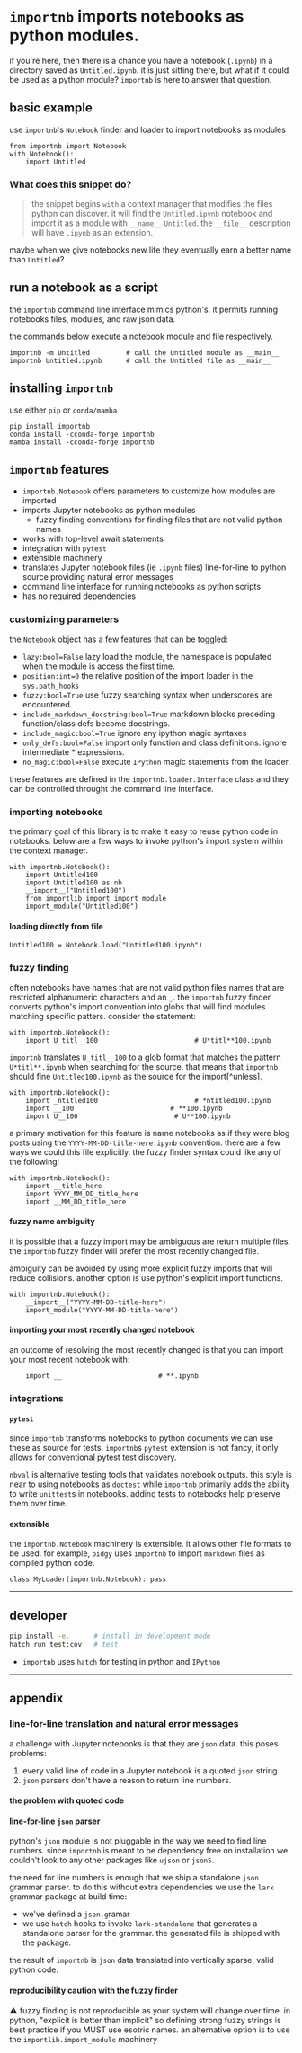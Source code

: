 # `importnb` imports notebooks as python modules.

if you're here, then there is a chance you have a notebook (`.ipynb`) in a directory saved as `Untitled.ipynb`. it is just sitting there, but what if it could be used as a python module? `importnb` is here to answer that question.


## basic example 
use `importnb`'s  `Notebook` finder and loader to import notebooks as modules

    from importnb import Notebook
    with Notebook():
        import Untitled

### What does this snippet do?

> the snippet begins `with` a context manager that modifies the files python can discover.
it will find  the `Untitled.ipynb` notebook and import it as a module with `__name__` `Untitled`. 
the `__file__` description will have `.ipynb` as an extension. 

maybe when we give notebooks new life they eventually earn a better name than `Untitled`?

## run a notebook as a script

the `importnb` command line interface mimics python's. it permits running notebooks files, modules, and raw json data. 

the commands below execute a notebook module and file respectively.

    importnb -m Untitled         # call the Untitled module as __main__
    importnb Untitled.ipynb      # call the Untitled file as __main__

## installing `importnb`

use either `pip` or `conda/mamba` 

    pip install importnb
    conda install -cconda-forge importnb
    mamba install -cconda-forge importnb



## `importnb` features

* `importnb.Notebook` offers parameters to customize how modules are imported
* imports Jupyter notebooks as python modules
  * fuzzy finding conventions for finding files that are not valid python names
* works with top-level await statements
* integration with `pytest`
* extensible machinery
* translates Jupyter notebook files (ie `.ipynb` files) line-for-line to python source providing natural error messages
* command line interface for running notebooks as python scripts
* has no required dependencies

### customizing parameters

the `Notebook` object has a few features that can be toggled:

* `lazy:bool=False` lazy load the module, the namespace is populated when the module is access the first time.
* `position:int=0` the relative position of the import loader in the `sys.path_hooks`
* `fuzzy:bool=True` use fuzzy searching syntax when underscores are encountered.
* `include_markdown_docstring:bool=True` markdown blocks preceding function/class defs become docstrings.
* `include_magic:bool=True` ignore any ipython magic syntaxes
* `only_defs:bool=False` import only function and class definitions. ignore intermediate * expressions.
* `no_magic:bool=False` execute `IPython` magic statements from the loader.

these features are defined in the `importnb.loader.Interface` class and they can be controlled throught the command line interface.

### importing notebooks

the primary goal of this library is to make it easy to reuse python code in notebooks. below are a few ways to invoke python's import system within the context manager.

    with importnb.Notebook():
        import Untitled100
        import Untitled100 as nb
        __import__("Untitled100")
        from importlib import import_module
        import_module("Untitled100")

#### loading directly from file 

    Untitled100 = Notebook.load("Untitled100.ipynb")


### fuzzy finding

often notebooks have names that are not valid python files names that are restricted alphanumeric characters and an `_`.  the `importnb` fuzzy finder converts python's import convention into globs that will find modules matching specific patters. consider the statement:

    with importnb.Notebook():
        import U_titl__100                        # U*titl**100.ipynb

`importnb` translates `U_titl__100` to a glob format that matches the pattern `U*titl**.ipynb` when searching for the source. that means that `importnb` should fine `Untitled100.ipynb` as the source for the import[^unless].

    with importnb.Notebook():
        import _ntitled100                        # *ntitled100.ipynb
        import __100                        # **100.ipynb
        import U__100                        # U**100.ipynb

a primary motivation for this feature is name notebooks as if they were blog posts using the `YYYY-MM-DD-title-here.ipynb` convention. there are a few ways we could this file explicitly. the fuzzy finder syntax could like any of the following:

    with importnb.Notebook():
        import __title_here
        import YYYY_MM_DD_title_here
        import __MM_DD_title_here

#### fuzzy name ambiguity

it is possible that a fuzzy import may be ambiguous are return multiple files.
the `importnb` fuzzy finder will prefer the most recently changed file.

ambiguity can be avoided by using more explicit fuzzy imports that will reduce collisions.
another option is use python's explicit import functions.


    with importnb.Notebook():
        __import__("YYYY-MM-DD-title-here")
        import_module("YYYY-MM-DD-title-here")


#### importing your most recently changed notebook

an outcome of resolving the most recently changed is that you can import your most recent notebook with:

        import __                        # **.ipynb

### integrations

#### `pytest`

since `importnb` transforms notebooks to python documents we can use these as source for tests.
`importnb`s `pytest` extension is not fancy, it only allows for conventional pytest test discovery. 

`nbval` is alternative testing tools that validates notebook outputs. this style is near to using notebooks as `doctest` while `importnb` primarily adds the ability to write `unittest`s in notebooks. adding tests to notebooks help preserve them over time.

#### extensible

the `importnb.Notebook` machinery is extensible. it allows other file formats to be used. for example, `pidgy` uses `importnb` to import `markdown` files as compiled python code.

    class MyLoader(importnb.Notebook): pass

    
---

## developer

```bash
pip install -e.      # install in development mode
hatch run test:cov   # test 
```

* `importnb` uses `hatch` for testing in python and `IPython`

---

## appendix
### line-for-line translation and natural error messages

a challenge with Jupyter notebooks is that they are `json` data. this poses problems:

1. every valid line of code in a Jupyter notebook is a quoted `json` string
2. `json` parsers don't have a reason to return line numbers.

#### the problem with quoted code

#### line-for-line `json` parser

python's `json` module is not pluggable in the way we need to find line numbers. since `importnb` is meant to be dependency free on installation we couldn't look to any other packages like `ujson` or `json5`. 

the need for line numbers is enough that we ship a standalone `json` grammar parser. to do this without extra dependencies we use the `lark` grammar package at build time:
* we've defined a `json.g`ramar
* we use `hatch` hooks to invoke `lark-standalone` that generates a standalone parser for the grammar. the generated file is shipped with the package.

the result of `importnb` is `json` data translated into vertically sparse, valid python code.

#### reproducibility caution with the fuzzy finder 

⚠️ fuzzy finding is not reproducible as your system will change over time. in python, "explicit is better than implicit" so defining strong fuzzy strings is best practice if you MUST use esotric names. an alternative option is to use the `importlib.import_module` machinery


[pip]: #
[conda]: #
[mamba]: #
[pidgy]: #